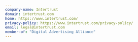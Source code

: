 ```yaml
---
company-name: Intertrust
domain: intertrust.com
home: https://www.intertrust.com/
privacy-policy: https://www.intertrust.com/privacy-policy/
email: legal@intertrust.com
member-of: "Digital Advertising Alliance"
---
```




